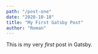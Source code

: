 ```yaml
---
path: "/post-one"
date: "2020-10-18"
title: "My First Gatsby Post"
author: "Roman"
---
```


This is my very *first* post in Gatsby.
